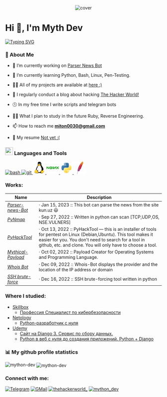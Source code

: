 <div align="center">
<img width="100%" height = "250px" src="https://raw.githubusercontent.com/rahulbanerjee26/githubProfileReadmeGenerator/main/banners/banner9.gif" alt="cover" />
</div>

<h1>Hi 👋, I'm Myth Dev</h1>
<!-- <p align='center'> -->
<a  href="https://github.com/mython-dev"><img src="https://readme-typing-svg.demolab.com?font=Fira+Code&pause=1000&color=1EC027&background=FFCAEA00&center=true&vCenter=true&width=435&lines=Im+a+junior+backend+developer;Im+a+junior+cybersecurity+specialist;Im+a+system+administrator+Linux" alt="Typing SVG" /></a>
<!-- </p> -->

### 🚀 About Me

- 🔭 I’m currently working on [Parser News Bot](https://github.com/mython-dev/Parser-news)

- 🌱 I’m currently learning Python, Bash, Linux, Pen-Testing.

- 👨‍💻 All of my projects are available at [here :)](https://github.com/mython-dev?tab=repositories)

- 📝 I regularly conduct a blog about hacking [The Hacker World!](https://instagram.com/thehackerworld_)

- 🕔 In my free time I write scripts and telegram bots 

- 👨‍💻 What I plan to study in the future Ruby, Reverse Engineering.

- 📫 How to reach me **miton0030@gmail.com**

- 📄 My resume [Not yet :(](https://404.com/)



<h3> <img src = "https://media2.giphy.com/media/QssGEmpkyEOhBCb7e1/giphy.gif?cid=ecf05e47a0n3gi1bfqntqmob8g9aid1oyj2wr3ds3mg700bl&rid=giphy.gif" width = 25px height=25px> Languages and Tools   </h3>

<p align="left"> <a href="https://www.gnu.org/software/bash/" target="_blank" rel="noreferrer"> <img src="https://www.vectorlogo.zone/logos/gnu_bash/gnu_bash-icon.svg" alt="bash" width="40" height="40"/> </a><a href="https://git-scm.com/" target="_blank" rel="noreferrer"> <img src="https://www.vectorlogo.zone/logos/git-scm/git-scm-icon.svg" alt="git" width="40" height="40"/> </a> <a href="https://www.linux.org/" target="_blank" rel="noreferrer"> <img src="https://raw.githubusercontent.com/devicons/devicon/master/icons/linux/linux-original.svg" alt="linux" width="40" height="40"/> </a> <a href="https://www.nginx.com" target="_blank" rel="noreferrer"> <img src="https://raw.githubusercontent.com/devicons/devicon/master/icons/nginx/nginx-original.svg" alt="nginx" width="40" height="40"/> </a> <a href="https://www.python.org" target="_blank" rel="noreferrer"> <img src="https://raw.githubusercontent.com/devicons/devicon/master/icons/python/python-original.svg" alt="python" width="40" height="40"/> </a> 
<img width="40" height = "40" src="https://raw.githubusercontent.com/devicons/devicon/1119b9f84c0290e0f0b38982099a2bd027a48bf1/icons/apache/apache-original.svg"/>
</p>


<h3>Works:</h3>
      
| Name                  | Description                                            |
| ----------------------|------------------------------------------------------- |
| _[Parser-news-Bot](https://github.com/mython-dev/Parser-news)_ | ·  Jan 15, 2023 :: This bot can parse the news from the site kun.uz 😃
| _[PyNmap](https://github.com/mython-dev/PyNmap)_ | · Sep 27, 2022 :: Written in python can scan [TCP,UDP,OS, NSE.VULNERS]
|_[PyHackTool](https://github.com/mython-dev/pyhacktool)_ | · Oct 13, 2022 :: PyHackTool — this is an installer of tools for pentest on Linux (Debian,Ubuntu). This tool makes it easier for you. You don't need to search for a tool in github, etc. and clone. You will only have to choose a tool.|
|_[Mythical-Payload](https://github.com/mython-dev/mythical-payload)_ | · Oct 02, 2022 :: Payload Creator for Operating Systems and Programming Language.|
|_[Whois Bot](https://github.com/mython-dev/Whois-Bot)_ | · Dec 09, 2022 :: Whois-Bot displays the provider and the location of the IP address or domain |
|_[SSH brute-force](https://github.com/mython-dev/ssh-brute-force)_ | · Dec 16, 2022 :: SSH brute-forcing tool written in python |

<h3>Where I studied:</h3>

- [Skillbox](https://skillbox.com/)
   - [Профессия Специалист по кибербезопасности](https://skillbox.uz/course/profession-cybersecurity/)
- [Netology](https://netology.ru/)
   - [Python-разработчик с нуля](https://netology.ru/programs/python) 
- [Udemy](https://www.udemy.com/)
   - [Сайт на Django 3. Сервис по сбору данных.](https://www.udemy.com/course/site-on-django-3/)
   - [Python в веб с нуля до создания приложений. Python + Django](www.udemy.com/course/python-pythondjango/)


<h3>📊 My github profile statistics</h3>

<p><img align="left" src="https://github-readme-stats.vercel.app/api/top-langs?username=mython-dev&show_icons=true&locale=en&layout=compact" alt="mython-dev" /></p>

<p>&nbsp;<img align="center" src="https://github-readme-stats.vercel.app/api?username=mython-dev&show_icons=true&locale=en" alt="mython-dev" /></p>

<h3 align="left">Connect with me:</h3>

[<img alt="Telegram" src="https://img.shields.io/badge/Telegram-2CA5E0?style=for-the-badge&logo=telegram&logoColor=white"/>][telegram]
[<img alt="GMail" src="https://img.shields.io/badge/Gmail-D14836?style=for-the-badge&logo=gmail&logoColor=white"/>][gmail]
[<img alt="thehackerworld_" src="https://img.shields.io/badge/thehackerworld_-E4405F?style=for-the-badge&logo=instagram&logoColor=white"/>][thehackerworld_]
[<img alt="mython_dev" src="https://img.shields.io/badge/mython_dev-E4405F?style=for-the-badge&logo=instagram&logoColor=white"/>][mython_dev]

[telegram]: https://t.me/myth_dev
[gmail]: mailto:miton0030@gmail.com
[thehackerworld_]: https://instagram.com/thehackerworld_
[mython_dev]: https://instagram.com/mython_dev

